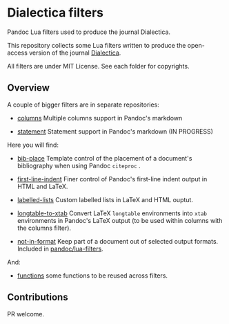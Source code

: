# Dialectica filters

Pandoc Lua filters used to produce the journal Dialectica.

This repository collects some Lua filters written to produce the
open-access version of the journal [Dialectica](https://dialectica.philosophie.ch).

All filters are under MIT License. See each folder for copyrights.

## Overview

A couple of bigger filters are in separate repositories:

* [columns](https://github.com/jdutant/columns) Multiple columns support in Pandoc's markdown

* [statement](https://github.com/jdutant/statement) Statement support in Pandoc's markdown (IN PROGRESS)

Here you will find:

* [bib-place](bib-place) Template control of the placement of a
document's bibliography when using Pandoc `citeproc` . 

* [first-line-indent](first-line-indent) Finer control of Pandoc's
first-line indent output in HTML and LaTeX. 

* [labelled-lists](labellled-lists) Custom labelled lists in LaTeX and HTML ouptut.

* [longtable-to-xtab](longtable-to-xtab) Convert LaTeX
`longtable` environments into `xtab` environments in Pandoc's LaTeX
output (to be used within columns with the columns filter).

* [not-in-format](not-in-format) Keep part of a document out of selected
output formats. Included in [pandoc/lua-filters](https://github.com/pandoc/lua-filters).

And:

* [functions](functions) some functions to be reused across filters.

## Contributions

PR welcome. 

